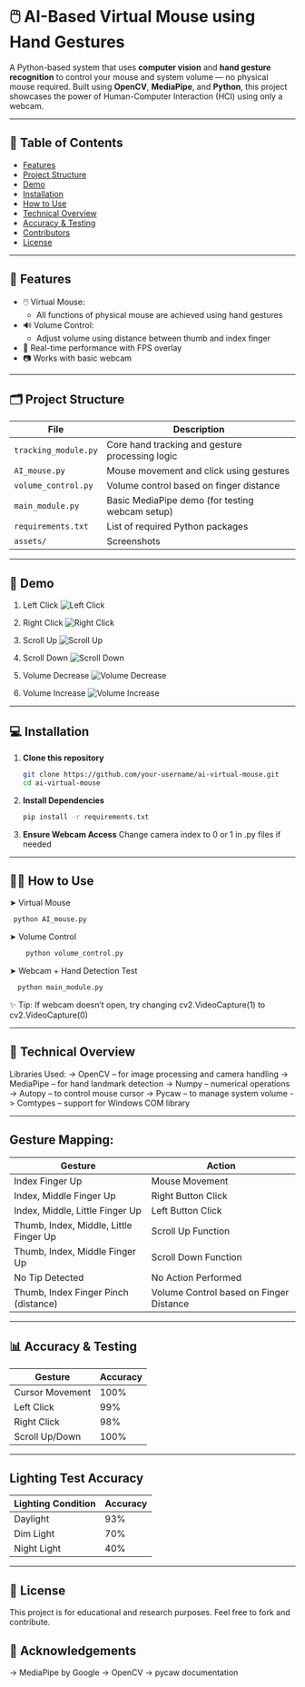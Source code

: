 # 🖱️ AI-Based Virtual Mouse using Hand Gestures

A Python-based system that uses **computer vision** and **hand gesture recognition** to control your mouse and system volume — no physical mouse required. Built using **OpenCV**, **MediaPipe**, and **Python**, this project showcases the power of Human-Computer Interaction (HCI) using only a webcam.

---

## 📌 Table of Contents

- [Features](#features)
- [Project Structure](#project-structure)
- [Demo](#demo)
- [Installation](#installation)
- [How to Use](#how-to-use)
- [Technical Overview](#technical-overview)
- [Accuracy & Testing](#accuracy--testing)
- [Contributors](#contributors)
- [License](#license)

---

## 🚀 Features

- 🖱️ Virtual Mouse:
  - All functions of physical mouse are achieved using hand gestures
- 🔊 Volume Control:
  - Adjust volume using distance between thumb and index finger
- 🎯 Real-time performance with FPS overlay
- 📷 Works with basic webcam

---

## 🗂 Project Structure

| File                | Description                                          |
|---------------------|----------------------------------------------------- |
| `tracking_module.py` | Core hand tracking and gesture processing logic     |
| `AI_mouse.py`        | Mouse movement and click using gestures             |
| `volume_control.py`  | Volume control based on finger distance             |
| `main_module.py`     | Basic MediaPipe demo (for testing webcam setup)     |
| `requirements.txt`   | List of required Python packages                    |
| `assets/`            | Screenshots                                         |

---

## 🎥 Demo

1. Left Click
   ![Left Click](https://github.com/user-attachments/assets/d34a7e85-9f69-42e4-b2f4-2676d99bbf68)

2. Right Click
   ![Right Click](https://github.com/user-attachments/assets/3b42b5f4-9832-4beb-8ae4-4aa545e231a2)

3. Scroll Up
   ![Scroll Up](https://github.com/user-attachments/assets/f036a372-ad0a-49d7-b208-ed45cd5fbb68)
   
4. Scroll Down
   ![Scroll Down](https://github.com/user-attachments/assets/b7058535-dd4a-49cf-b302-d2a10c789174)

5. Volume Decrease
   ![Volume Decrease](https://github.com/user-attachments/assets/8969d672-e750-4191-a35d-774a2b702fdd)

6. Volume Increase
   ![Volume Increase](https://github.com/user-attachments/assets/90109099-748c-4d3c-b318-b8a0be954ed9)

---

## 💻 Installation

1. **Clone this repository**
   ```bash
   git clone https://github.com/your-username/ai-virtual-mouse.git
   cd ai-virtual-mouse

2. **Install Dependencies**
   ```bash
   pip install -r requirements.txt

3. **Ensure Webcam Access**
   Change camera index to 0 or 1 in .py files if needed

---

## 🧑‍💻 How to Use

➤ Virtual Mouse
   ```bash
    python AI_mouse.py
```
➤ Volume Control
```bash
    python volume_control.py
```
➤ Webcam + Hand Detection Test
```bash
  python main_module.py
```
✨ Tip: If webcam doesn’t open, try changing cv2.VideoCapture(1) to cv2.VideoCapture(0)

---

## 🧠 Technical Overview

Libraries Used:
-> OpenCV – for image processing and camera handling
-> MediaPipe – for hand landmark detection
-> Numpy – numerical operations
-> Autopy – to control mouse cursor
-> Pycaw – to manage system volume
-> Comtypes – support for Windows COM library

---

## Gesture Mapping:

| Gesture                                | Action                                              |
|----------------------------------------|-----------------------------------------------------|
| Index Finger Up                        | Mouse Movement                                      |
| Index, Middle Finger Up                | Right Button Click                                  |
| Index, Middle, Little Finger Up        | Left Button Click                                   |
| Thumb, Index, Middle, Little Finger Up | Scroll Up Function                                  |
| Thumb, Index, Middle Finger Up         | Scroll Down Function                                |
| No Tip Detected                        | No Action Performed                                 |
| Thumb, Index Finger Pinch (distance)   | Volume Control based on Finger Distance             |

---

## 📊 Accuracy & Testing

| Gesture         | Accuracy |
| --------------- | -------- |
| Cursor Movement | 100%     |
| Left Click      | 99%      |
| Right Click     | 98%      |
| Scroll Up/Down  | 100%     |

---

## Lighting Test Accuracy

| Lighting Condition | Accuracy |
| ------------------ | -------- |
| Daylight           | 93%      |
| Dim Light          | 70%      |
| Night Light        | 40%      |

---

## 📄 License
This project is for educational and research purposes. Feel free to fork and contribute.

## 🙌 Acknowledgements
  -> MediaPipe by Google
  -> OpenCV
  -> pycaw documentation



